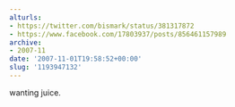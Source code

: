 ```yaml
---
alturls:
- https://twitter.com/bismark/status/381317872
- https://www.facebook.com/17803937/posts/856461157989
archive:
- 2007-11
date: '2007-11-01T19:58:52+00:00'
slug: '1193947132'
---
```


wanting juice.

